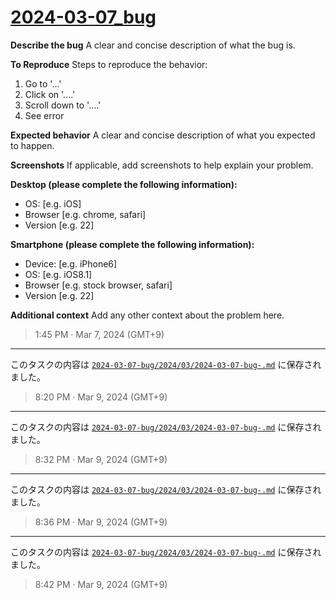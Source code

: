 # [2024-03-07_bug](https://github.com/noraworld/github-actions-sandbox/issues/135)

**Describe the bug**
A clear and concise description of what the bug is.

**To Reproduce**
Steps to reproduce the behavior:
1. Go to '...'
2. Click on '....'
3. Scroll down to '....'
4. See error

**Expected behavior**
A clear and concise description of what you expected to happen.

**Screenshots**
If applicable, add screenshots to help explain your problem.

**Desktop (please complete the following information):**
 - OS: [e.g. iOS]
 - Browser [e.g. chrome, safari]
 - Version [e.g. 22]

**Smartphone (please complete the following information):**
 - Device: [e.g. iPhone6]
 - OS: [e.g. iOS8.1]
 - Browser [e.g. stock browser, safari]
 - Version [e.g. 22]

**Additional context**
Add any other context about the problem here.

> 1:45 PM · Mar 7, 2024 (GMT+9)

---

このタスクの内容は [`2024-03-07-bug/2024/03/2024-03-07-bug-.md`](https://github.com/noraworld/github-actions-sandbox/blob/main/2024-03-07-bug/2024/03/2024-03-07-bug-.md) に保存されました。

> 8:20 PM · Mar 9, 2024 (GMT+9)

---

このタスクの内容は [`2024-03-07-bug/2024/03/2024-03-07-bug-.md`](https://github.com/noraworld/github-actions-sandbox/blob/main/2024-03-07-bug/2024/03/2024-03-07-bug-.md) に保存されました。

> 8:32 PM · Mar 9, 2024 (GMT+9)

---

このタスクの内容は [`2024-03-07-bug/2024/03/2024-03-07-bug-.md`](https://github.com/noraworld/github-actions-sandbox/blob/main/2024-03-07-bug/2024/03/2024-03-07-bug-.md) に保存されました。

> 8:36 PM · Mar 9, 2024 (GMT+9)

---

このタスクの内容は [`2024-03-07-bug/2024/03/2024-03-07-bug-.md`](https://github.com/noraworld/github-actions-sandbox/blob/main/2024-03-07-bug/2024/03/2024-03-07-bug-.md) に保存されました。

> 8:42 PM · Mar 9, 2024 (GMT+9)
